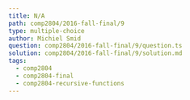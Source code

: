 ```yaml
---
title: N/A
path: comp2804/2016-fall-final/9
type: multiple-choice
author: Michiel Smid
question: comp2804/2016-fall-final/9/question.ts
solution: comp2804/2016-fall-final/9/solution.md
tags:
  - comp2804
  - comp2804-final
  - comp2804-recursive-functions
---
```

